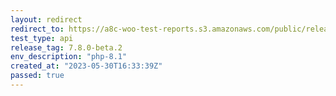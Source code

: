 ```yaml
---
layout: redirect
redirect_to: https://a8c-woo-test-reports.s3.amazonaws.com/public/release/7.8.0-beta.2/php-8.1/api/index.html
test_type: api
release_tag: 7.8.0-beta.2
env_description: "php-8.1"
created_at: "2023-05-30T16:33:39Z"
passed: true
---
```

